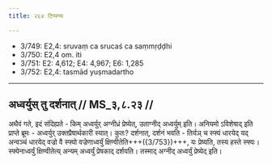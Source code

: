 ```yaml
---
title: २६४ टिप्पण्यः

---
```

- 3/749: E2,4: sruvaṃ ca srucaś ca saṃmṛḍḍhi
- 3/750: E2,4 om. iti
- 3/751: E2: 4,612; E4: 4,967; E6: 1,285
- 3/752: E2,4: tasmād yuṣmadartho

____________________________________________


## अध्वर्युस् तु दर्शनात् // MS_३,८.२३ //

अथैवं गते, इदं संदिह्यते - किम् अध्वर्युर् अग्नीध्रं प्रेष्येत्, उताग्नीद् अध्वर्युम् इति। अनियमो ऽविशेषाद् इति प्राप्ते ब्रूमः - अध्वर्युर् उक्तप्रैषार्थकारी स्यात्। कुतः? दर्शनात्, दर्शनं भवति - तिर्यञ् च स्फ्यं धारयेद् यद् अन्वञ्चं धारयेद् वज्रो वै स्फ्यो वज्रेणाध्वर्युं क्षिण्वीतेति+++({3/753})+++, यः प्रेष्यति, तस्य हस्ते स्फ्यः। स्फ्येनाध्वर्युं क्षिण्वीतेत्य् अन्यम् अध्वर्युं प्रेषकाद् दर्शयति। तस्माद् अग्नीद् अध्वर्युं प्रेष्येद् इति।

